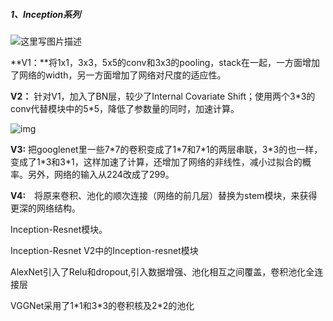 ##### 1、Inception系列

![这里写图片描述](https://img-blog.csdn.net/20161108152543838)

**V1：**将1x1，3x3，5x5的conv和3x3的pooling，stack在一起，一方面增加了网络的width，另一方面增加了网络对尺度的适应性。

**V2：** 针对V1，加入了BN层，较少了Internal Covariate Shift；使用两个3\*3的conv代替模块中的5\*5，降低了参数量的同时，加速计算。

![img](https://pic3.zhimg.com/80/v2-fa843c3f4bacbd516d97876a5278342a_hd.jpg)

**V3:** 把googlenet里一些7\*7的卷积变成了1\*7和7\*1的两层串联，3\*3的也一样，变成了1\*3和3\*1，这样加速了计算，还增加了网络的非线性，减小过拟合的概率。另外，网络的输入从224改成了299。

**V4:**　将原来卷积、池化的顺次连接（网络的前几层）替换为stem模块，来获得更深的网络结构。

Inception-Resnet模块。

Inception-Resnet V2中的Inception-resnet模块

AlexNet引入了Relu和dropout,引入数据增强、池化相互之间覆盖，卷积池化全连接层

VGGNet采用了1\*1和3\*3的卷积核及2\*2的池化


